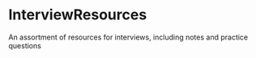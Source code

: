 # InterviewResources
An assortment of resources for interviews, including notes and practice questions

